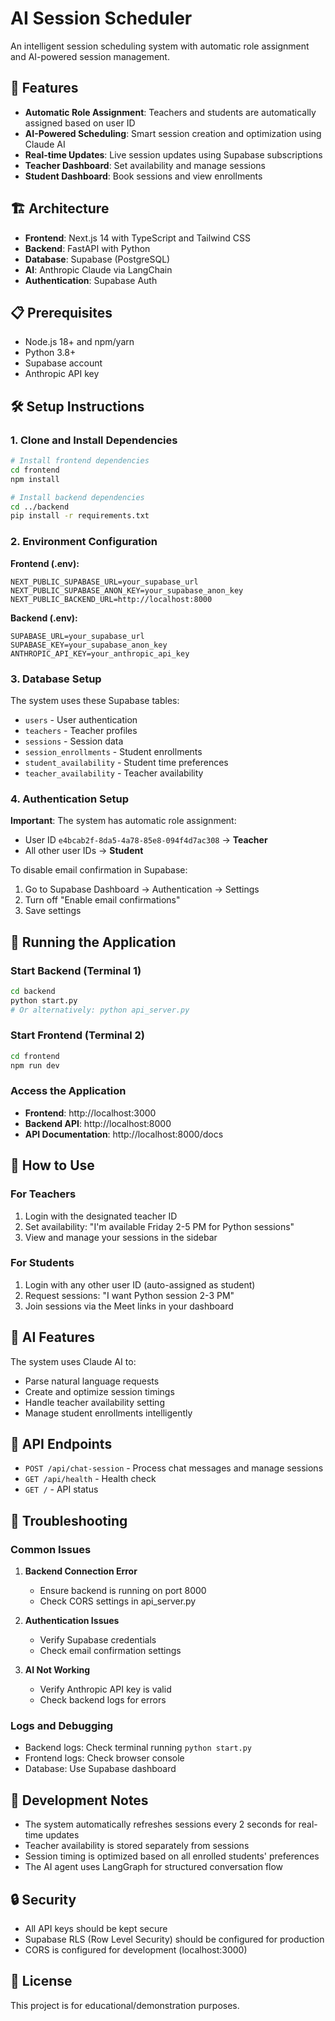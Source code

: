 # AI Session Scheduler

An intelligent session scheduling system with automatic role assignment and AI-powered session management.

## 🚀 Features

- **Automatic Role Assignment**: Teachers and students are automatically assigned based on user ID
- **AI-Powered Scheduling**: Smart session creation and optimization using Claude AI
- **Real-time Updates**: Live session updates using Supabase subscriptions
- **Teacher Dashboard**: Set availability and manage sessions
- **Student Dashboard**: Book sessions and view enrollments

## 🏗️ Architecture

- **Frontend**: Next.js 14 with TypeScript and Tailwind CSS
- **Backend**: FastAPI with Python
- **Database**: Supabase (PostgreSQL)
- **AI**: Anthropic Claude via LangChain
- **Authentication**: Supabase Auth

## 📋 Prerequisites

- Node.js 18+ and npm/yarn
- Python 3.8+
- Supabase account
- Anthropic API key

## 🛠️ Setup Instructions

### 1. Clone and Install Dependencies

```bash
# Install frontend dependencies
cd frontend
npm install

# Install backend dependencies
cd ../backend
pip install -r requirements.txt
```

### 2. Environment Configuration

**Frontend (.env):**
```env
NEXT_PUBLIC_SUPABASE_URL=your_supabase_url
NEXT_PUBLIC_SUPABASE_ANON_KEY=your_supabase_anon_key
NEXT_PUBLIC_BACKEND_URL=http://localhost:8000
```

**Backend (.env):**
```env
SUPABASE_URL=your_supabase_url
SUPABASE_KEY=your_supabase_anon_key
ANTHROPIC_API_KEY=your_anthropic_api_key
```

### 3. Database Setup

The system uses these Supabase tables:
- `users` - User authentication
- `teachers` - Teacher profiles
- `sessions` - Session data
- `session_enrollments` - Student enrollments
- `student_availability` - Student time preferences
- `teacher_availability` - Teacher availability

### 4. Authentication Setup

**Important**: The system has automatic role assignment:
- User ID `e4bcab2f-8da5-4a78-85e8-094f4d7ac308` → **Teacher**
- All other user IDs → **Student**

To disable email confirmation in Supabase:
1. Go to Supabase Dashboard → Authentication → Settings
2. Turn off "Enable email confirmations"
3. Save settings

## 🚀 Running the Application

### Start Backend (Terminal 1)
```bash
cd backend
python start.py
# Or alternatively: python api_server.py
```

### Start Frontend (Terminal 2)
```bash
cd frontend
npm run dev
```

### Access the Application
- **Frontend**: http://localhost:3000
- **Backend API**: http://localhost:8000
- **API Documentation**: http://localhost:8000/docs

## 💬 How to Use

### For Teachers
1. Login with the designated teacher ID
2. Set availability: "I'm available Friday 2-5 PM for Python sessions"
3. View and manage your sessions in the sidebar

### For Students
1. Login with any other user ID (auto-assigned as student)
2. Request sessions: "I want Python session 2-3 PM"
3. Join sessions via the Meet links in your dashboard

## 🤖 AI Features

The system uses Claude AI to:
- Parse natural language requests
- Create and optimize session timings
- Handle teacher availability setting
- Manage student enrollments intelligently

## 🔧 API Endpoints

- `POST /api/chat-session` - Process chat messages and manage sessions
- `GET /api/health` - Health check
- `GET /` - API status

## 🐛 Troubleshooting

### Common Issues

1. **Backend Connection Error**
   - Ensure backend is running on port 8000
   - Check CORS settings in api_server.py

2. **Authentication Issues**
   - Verify Supabase credentials
   - Check email confirmation settings

3. **AI Not Working**
   - Verify Anthropic API key is valid
   - Check backend logs for errors

### Logs and Debugging

- Backend logs: Check terminal running `python start.py`
- Frontend logs: Check browser console
- Database: Use Supabase dashboard

## 📝 Development Notes

- The system automatically refreshes sessions every 2 seconds for real-time updates
- Teacher availability is stored separately from sessions
- Session timing is optimized based on all enrolled students' preferences
- The AI agent uses LangGraph for structured conversation flow

## 🔒 Security

- All API keys should be kept secure
- Supabase RLS (Row Level Security) should be configured for production
- CORS is configured for development (localhost:3000)

## 📄 License

This project is for educational/demonstration purposes.